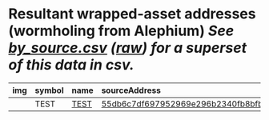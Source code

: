 
Resultant wrapped-asset addresses (wormholing from Alephium)
_See [by_source.csv](by_source.csv) ([raw](https://raw.githubusercontent.com/certusone/wormhole-token-list/main/content/by_source.csv)) for a superset of this data in csv._
=========================================================================
  
| img   | symbol   | name                                            | sourceAddress                                                                                                                                                              | solAddress   | solDecimals   | solMarkets   | ethAddress                                                                                                            |   ethDecimals | ethMarkets                          | terraAddress   | terraDecimals   | terraMarkets   | bscAddress   | bscDecimals   | bscMarkets   | maticAddress   | maticDecimals   | maticMarkets   | avaxAddress   | avaxDecimals   | avaxMarkets   | oasisAddress   | oasisDecimals   | oasisMarkets   | ftmAddress   | ftmDecimals   | ftmMarkets   | symbol   |
|:------|:---------|:------------------------------------------------|:---------------------------------------------------------------------------------------------------------------------------------------------------------------------------|:-------------|:--------------|:-------------|:----------------------------------------------------------------------------------------------------------------------|--------------:|:------------------------------------|:---------------|:----------------|:---------------|:-------------|:--------------|:-------------|:---------------|:----------------|:---------------|:--------------|:---------------|:--------------|:---------------|:----------------|:---------------|:-------------|:--------------|:-------------|:-----------------|
|       | TEST     | [TEST](http://coingecko.com/en/coins/alph-test) | [55db6c7df697952969e296b2340fb8bfb8fe9b3c3084fb0824c818ef4000a2f7](https://explorer.alephium.org/address/55db6c7df697952969e296b2340fb8bfb8fe9b3c3084fb0824c818ef4000a2f7) |              |               |              | [0x0693B19d2931d498c5B318dF961919BB4aee87a5](https://etherscan.io/address/0x0693B19d2931d498c5B318dF961919BB4aee87a5) |             8 | [uniswap](https://app.uniswap.org/) |                |                 |                |              |               |              |                |                 |                |               |                |               |                |                 |                |              |               |              | TEST             |